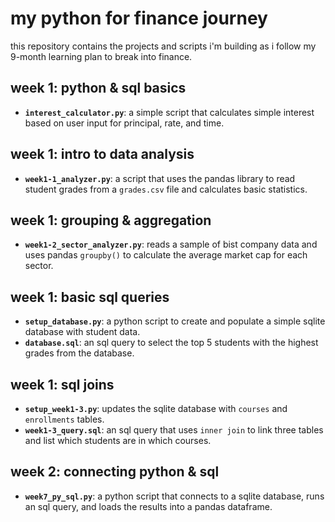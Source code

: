 # my python for finance journey

this repository contains the projects and scripts i'm building as i follow my 9-month learning plan to break into finance.

## week 1: python & sql basics
* **`interest_calculator.py`**: a simple script that calculates simple interest based on user input for principal, rate, and time.

## week 1: intro to data analysis
* **`week1-1_analyzer.py`**: a script that uses the pandas library to read student grades from a `grades.csv` file and calculates basic statistics.

## week 1: grouping & aggregation
* **`week1-2_sector_analyzer.py`**: reads a sample of bist company data and uses pandas `groupby()` to calculate the average market cap for each sector.

## week 1: basic sql queries
* **`setup_database.py`**: a python script to create and populate a simple sqlite database with student data.
* **`database.sql`**: an sql query to select the top 5 students with the highest grades from the database.

## week 1: sql joins
* **`setup_week1-3.py`**: updates the sqlite database with `courses` and `enrollments` tables.
* **`week1-3_query.sql`**: an sql query that uses `inner join` to link three tables and list which students are in which courses.

## week 2: connecting python & sql
* **`week7_py_sql.py`**: a python script that connects to a sqlite database, runs an sql query, and loads the results into a pandas dataframe.
